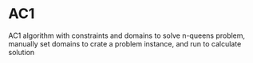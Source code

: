 # AC1
AC1 algorithm with constraints and domains to solve n-queens problem, manually set domains to crate a problem instance, and run to calculate solution
